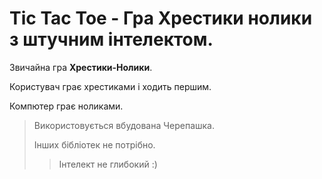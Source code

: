 # Tic Tac Toe - Гра Хрестики нолики з штучним інтелектом.

Звичайна гра **Хрестики-Нолики**.

Користувач грає хрестиками і ходить першим.

Компютер грає ноликами.

> Використовується вбудована Черепашка.
> 
> Інших бібліотек не потрібно.
> 
> > Інтелект не глибокий :)

